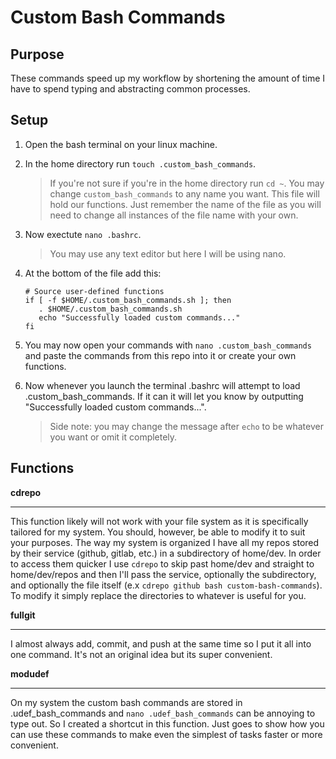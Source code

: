# Custom Bash Commands

## Purpose

These commands speed up my workflow by shortening the
amount of time I have to spend typing and abstracting
common processes.

## Setup

1. Open the bash terminal on your linux machine.
2. In the home directory run
   `touch .custom_bash_commands`.

   > If you're not sure if you're in the home directory
   > run `cd ~`. You may change `custom_bash_commands`
   > to any name you want. This file will hold our
   > functions. Just remember the name of the file as
   > you will need to change all instances of the file
   > name with your own.

3. Now exectute `nano .bashrc`.

   > You may use any text editor but here I will be using
   > nano.

4. At the bottom of the file add this:

   ```
   # Source user-defined functions
   if [ -f $HOME/.custom_bash_commands.sh ]; then
      . $HOME/.custom_bash_commands.sh
      echo "Successfully loaded custom commands..."
   fi
   ```

5. You may now open your commands with
   `nano .custom_bash_commands` and paste the commands from
   this repo into it or create your own functions.

6. Now whenever you launch the terminal .bashrc will attempt to
   load .custom_bash_commands. If it can it will let you know
   by outputting "Successfully loaded custom commands...".

   > Side note: you may change the message after `echo` to
   > be whatever you want or omit it completely.

## Functions

**cdrepo**

---

This function likely will not work with your file system as it
is specifically tailored for my system. You should, however, be
able to modify it to suit your purposes. The way my system is
organized I have all my repos stored by their service (github,
gitlab, etc.) in a subdirectory of home/dev. In order to access
them quicker I use `cdrepo` to skip past home/dev and straight
to home/dev/repos and then I'll pass the service, optionally the
subdirectory, and optionally the file itself (e.x
`cdrepo github bash custom-bash-commands`). To modify it simply
replace the directories to whatever is useful for you.

**fullgit**

---

I almost always add, commit, and push at the same time so I put
it all into one command. It's not an original idea but its
super convenient.

**modudef**

---

On my system the custom bash commands are stored in
.udef_bash_commands and `nano .udef_bash_commands` can be annoying
to type out. So I created a shortcut in this function. Just goes to
show how you can use these commands to make even the simplest
of tasks faster or more convenient.
